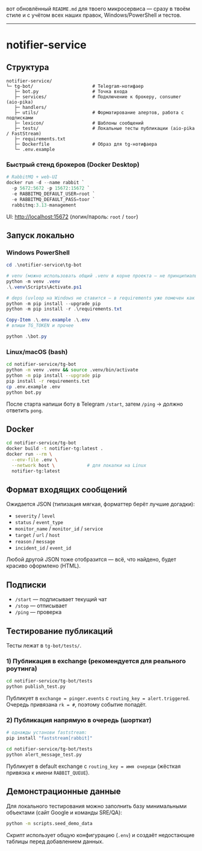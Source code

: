 вот обновлённый `README.md` для твоего микросервиса — сразу в твоём стиле и с учётом всех наших правок, Windows/PowerShell и тестов.

---

# notifier-service


## Структура

```
notifier-service/
└─ tg-bot/                      # Telegram-нотифаер
   ├─ bot.py                    # Точка входа
   ├─ services/                 # Подключение к брокеру, consumer (aio-pika)
   ├─ handlers/
   ├─ utils/                    # Форматирование алертов, работа с подписками
   ├─ lexicon/                  # Шаблоны сообщений
   ├─ tests/                    # Локальные тесты публикации (aio-pika / FastStream)
   ├─ requirements.txt
   ├─ Dockerfile                # Образ для tg-нотифаера
   └─ .env.example
```

### Быстрый стенд брокеров (Docker Desktop)

```powershell
# RabbitMQ + web-UI
docker run -d --name rabbit `
  -p 5672:5672 -p 15672:15672 `
  -e RABBITMQ_DEFAULT_USER=root `
  -e RABBITMQ_DEFAULT_PASS=toor `
  rabbitmq:3.13-management

```

UI: [http://localhost:15672](http://localhost:15672) (логин/пароль: `root` / `toor`)

## Запуск локально

### Windows PowerShell

```powershell
cd .\notifier-service\tg-bot

# venv (можно использовать общий .venv в корне проекта — не принципиально)
python -m venv .venv
.\.venv\Scripts\Activate.ps1

# deps (uvloop на Windows не ставится — в requirements уже помечен как non-win)
python -m pip install --upgrade pip
python -m pip install -r .\requirements.txt

Copy-Item .\.env.example .\.env
# впиши TG_TOKEN и прочее

python .\bot.py
```

### Linux/macOS (bash)

```bash
cd notifier-service/tg-bot
python -m venv .venv && source .venv/bin/activate
python -m pip install --upgrade pip
pip install -r requirements.txt
cp .env.example .env
python bot.py
```

После старта напиши боту в Telegram `/start`, затем `/ping` → должно ответить `pong`.

## Docker

```bash
cd notifier-service/tg-bot
docker build -t notifier-tg:latest .
docker run --rm \
  --env-file .env \
  --network host \            # для локалки на Linux
  notifier-tg:latest
```


## Формат входящих сообщений

Ожидается JSON (типизация мягкая, форматтер берёт лучшие догадки):

* `severity` / `level`
* `status` / `event_type`
* `monitor_name` / `monitor_id` / `service`
* `target` / `url` / `host`
* `reason` / `message`
* `incident_id` / `event_id`

Любой другой JSON тоже отобразится — всё, что найдено, будет красиво оформлено (HTML).

## Подписки


* `/start` — подписывает текущий чат
* `/stop` — отписывает
* `/ping` — проверка

## Тестирование публикаций

Тесты лежат в `tg-bot/tests/`.

### 1) Публикация в **exchange** (рекомендуется для реального роутинга)

```bash
cd notifier-service/tg-bot/tests
python publish_test.py
```

Публикует в `exchange = pinger.events` с `routing_key = alert.triggered`. Очередь привязана `rk = #`, поэтому событие попадёт.

### 2) Публикация **напрямую в очередь** (шорткат)

```bash
# однажды установи faststream:
pip install "faststream[rabbit]"

cd notifier-service/tg-bot/tests
python alert_message_test.py
```

Публикует в default exchange с `routing_key = имя очереди` (жёсткая привязка к имени `RABBIT_QUEUE`).
## Демонстрационные данные

Для локального тестирования можно заполнить базу минимальными объектами (сайт Google и команды SRE/QA):

```bash
python -m scripts.seed_demo_data
```

Скрипт использует общую конфигурацию (`.env`) и создаёт недостающие таблицы перед добавлением данных.


